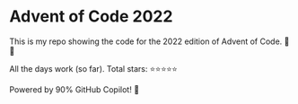 # Advent of Code 2022
This is my repo showing the code for the 2022 edition of Advent of Code. 🎄📅

All the days work (so far).
Total stars: ⭐⭐⭐⭐⭐

Powered by 90% GitHub Copilot! 🚀
